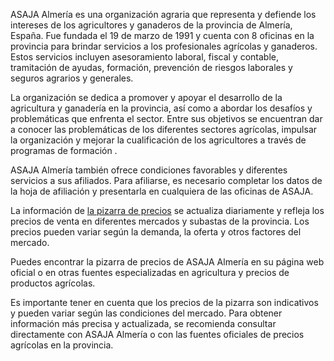 ASAJA Almería es una organización agraria que representa y defiende los intereses de los agricultores y ganaderos de la provincia de Almería, España. Fue fundada el 19 de marzo de 1991 y cuenta con 8 oficinas en la provincia para brindar servicios a los profesionales agrícolas y ganaderos. Estos servicios incluyen asesoramiento laboral, fiscal y contable, tramitación de ayudas, formación, prevención de riesgos laborales y seguros agrarios y generales.

La organización se dedica a promover y apoyar el desarrollo de la agricultura y ganadería en la provincia, así como a abordar los desafíos y problemáticas que enfrenta el sector. Entre sus objetivos se encuentran dar a conocer las problemáticas de los diferentes sectores agrícolas, impulsar la organización y mejorar la cualificación de los agricultores a través de programas de formación .

ASAJA Almería también ofrece condiciones favorables y diferentes servicios a sus afiliados. Para afiliarse, es necesario completar los datos de la hoja de afiliación y presentarla en cualquiera de las oficinas de ASAJA.

La información de [la pizarra de precios](https://asajaalmeria.org/pizarra-de-precios-horticolas/) se actualiza diariamente y refleja los precios de venta en diferentes mercados y subastas de la provincia. Los precios pueden variar según la demanda, la oferta y otros factores del mercado.

Puedes encontrar la pizarra de precios de ASAJA Almería en su página web oficial o en otras fuentes especializadas en agricultura y precios de productos agrícolas.

Es importante tener en cuenta que los precios de la pizarra son indicativos y pueden variar según las condiciones del mercado. Para obtener información más precisa y actualizada, se recomienda consultar directamente con ASAJA Almería o con las fuentes oficiales de precios agrícolas en la provincia.
